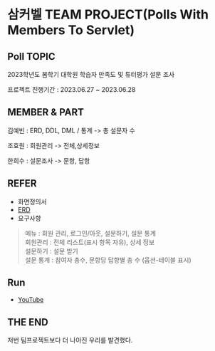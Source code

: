 # 삼커벨 TEAM PROJECT(Polls With Members To Servlet)
## Poll TOPIC

2023학년도 봄학기 대학원 학습자 만족도 및 튜터평가 설문 조사

프로젝트 진행기간 : 2023.06.27 ~ 2023.06.28

## MEMBER & PART 

김예빈 : ERD, DDL, DML / 통계 -> 총 설문자 수

조효원 : 회원관리 -> 전체,상세정보

한희수 : 설문조사 -> 문항, 답항

## REFER

- 화면정의서
- [ERD](/src/main/java/erd.png)
- 요구사항

> 메뉴 : 회원 관리, 로그인/아웃, 설문하기, 설문 통계  
> 회원관리 : 전체 리스트(표시 항목 자유), 상세 정보  
> 설문하기 : 설문 받기  
> 설문 통계 : 참여자 총수, 문항당 답항별 총 수 (옵션-테이블 표시)

## Run

- [YouTube](https://youtu.be/3k-kGiCFyKM)
  
## THE END 

저번 팀프로젝트보다 더 나아진 우리를 발견했다.
